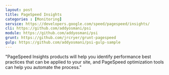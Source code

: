 ```yaml
---
layout: post
title: PageSpeed Insights
categories : [Monitoring]
service: https://developers.google.com/speed/pagespeed/insights/
cli: https://github.com/addyosmani/psi
module: https://github.com/addyosmani/psi
grunt: https://github.com/jrcryer/grunt-pagespeed
gulp: https://github.com/addyosmani/psi-gulp-sample
---
```


"PageSpeed Insights products will help you identify performance best practices that can be applied to your site, and PageSpeed optimization tools can help you automate the process."
